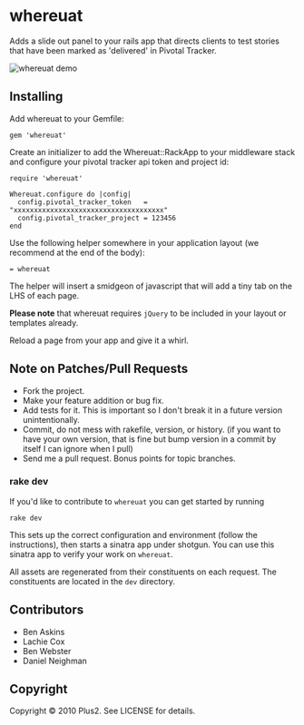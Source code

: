 # whereuat

Adds a slide out panel to your rails app that directs clients to test stories that have been marked as 'delivered' in Pivotal Tracker.

![whereuat demo](http://img.skitch.com/20100806-gug4f5uapk6ixh64sk16qenf9s.jpg)

## Installing

Add whereuat to your Gemfile:

    gem 'whereuat'

Create an initializer to add the Whereuat::RackApp to your middleware stack and configure your pivotal tracker api token and project id:

    require 'whereuat'

    Whereuat.configure do |config|
      config.pivotal_tracker_token   = "xxxxxxxxxxxxxxxxxxxxxxxxxxxxxxxxxxxxx"
      config.pivotal_tracker_project = 123456
    end

Use the following helper somewhere in your application layout (we recommend at the end of the body):

    = whereuat

The helper will insert a smidgeon of javascript that will add a tiny tab on the LHS of each page.

**Please note** that whereuat requires `jQuery` to be included in your layout or templates already.

Reload a page from your app and give it a whirl.

## Note on Patches/Pull Requests

* Fork the project.
* Make your feature addition or bug fix.
* Add tests for it. This is important so I don't break it in a future version unintentionally.
* Commit, do not mess with rakefile, version, or history.
  (if you want to have your own version, that is fine but bump version in a commit by itself I can ignore when I pull)
* Send me a pull request. Bonus points for topic branches.

### rake dev

If you'd like to contribute to `whereuat` you can get started by running

    rake dev

This sets up the correct configuration and environment (follow the instructions), then starts a sinatra app under shotgun. You can use this sinatra app to verify your work on `whereuat`.

All assets are regenerated from their constituents on each request. The constituents are located in the `dev` directory.

## Contributors

* Ben Askins
* Lachie Cox
* Ben Webster
* Daniel Neighman

## Copyright

Copyright &copy; 2010 Plus2. See LICENSE for details.
